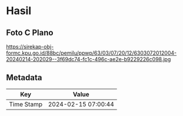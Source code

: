 # Hasil

## Foto C Plano

https://sirekap-obj-formc.kpu.go.id/88bc/pemilu/ppwp/63/03/07/20/12/6303072012004-20240214-202029--3f69dc74-fc1c-496c-ae2e-b9229226c098.jpg


## Metadata

| Key        | Value               |
| ---------- | ------------------- |
| Time Stamp | 2024-02-15 07:00:44 |



